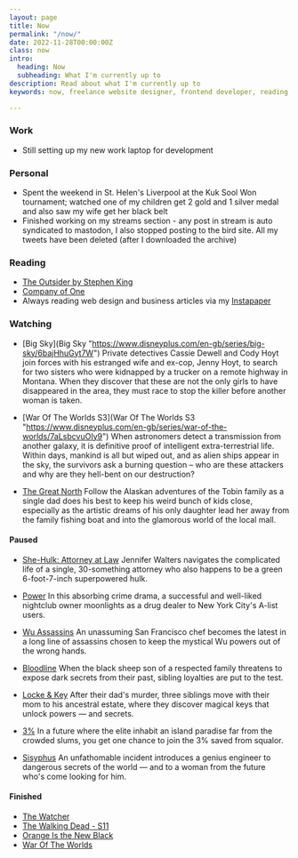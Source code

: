 ```yaml
---
layout: page
title: Now
permalink: "/now/"
date: 2022-11-28T00:00:00Z
class: now
intro:
  heading: Now
  subheading: What I'm currently up to
description: Read about what I'm currently up to
keywords: now, freelance website designer, frontend developer, reading, watching, work

---
```

### Work
* Still setting up my new work laptop for development

### Personal
* Spent the weekend in St. Helen's Liverpool at the Kuk Sool Won tournament; watched one of my children get 2 gold and 1 silver medal and also saw my wife get her black belt
* Finished working on my streams section - any post in stream is auto syndicated to mastodon, I also stopped posting to the bird site. All my tweets have been deleted (after I downloaded the archive)

### Reading
* [The Outsider by Stephen King](https://bookwyrm.social/book/36200/s/the-outsider "The Outsider by Stephen King")
* [Company of One](https://bookwyrm.social/book/184714/s/company-of-one "Company of One")
* Always reading web design and business articles via my [Instapaper](https://www.instapaper.com/p/juanfernandes "Juan Fernandes on Instapaper")


### Watching
* [Big Sky](Big Sky "https://www.disneyplus.com/en-gb/series/big-sky/6bajHhuGyt7W")
  Private detectives Cassie Dewell and Cody Hoyt join forces with his estranged wife and ex-cop, Jenny Hoyt, to search for two sisters who were kidnapped by a trucker on a remote highway in Montana. When they discover that these are not the only girls to have disappeared in the area, they must race to stop the killer before another woman is taken.

* [War Of The Worlds S3](War Of The Worlds S3 "https://www.disneyplus.com/en-gb/series/war-of-the-worlds/7aLsbcvuOIy9")
  When astronomers detect a transmission from another galaxy, it is definitive proof of intelligent extra-terrestrial life. Within days, mankind is all but wiped out, and as alien ships appear in the sky, the survivors ask a burning question – who are these attackers and why are they hell-bent on our destruction?

* [The Great North](https://www.themoviedb.org/tv/93221-the-great-north "The Great North")
  Follow the Alaskan adventures of the Tobin family as a single dad does his best to keep his weird bunch of kids close, especially as the artistic dreams of his only daughter lead her away from the family fishing boat and into the glamorous world of the local mall.

#### Paused
* [She-Hulk: Attorney at Law](https://www.themoviedb.org/tv/92783-she-hulk-attorney-at-law "She-Hulk: Attorney at Law")
  Jennifer Walters navigates the complicated life of a single, 30-something attorney who also happens to be a green 6-foot-7-inch superpowered hulk.

* [Power](https://www.themoviedb.org/tv/54650-power "Power")
  In this absorbing crime drama, a successful and well-liked nightclub owner moonlights as a drug dealer to New York City's A-list users.

* [Wu Assassins](https://www.themoviedb.org/tv/86752-wu-assassins "Wu Assassins")
  An unassuming San Francisco chef becomes the latest in a long line of assassins chosen to keep the mystical Wu powers out of the wrong hands.

* [Bloodline](https://www.themoviedb.org/tv/61986-bloodline "Bloodline")
  When the black sheep son of a respected family threatens to expose dark secrets from their past, sibling loyalties are put to the test.

* [Locke & Key](https://www.themoviedb.org/tv/86423-locke-key "Locke & Key")
  After their dad's murder, three siblings move with their mom to his ancestral estate, where they discover magical keys that unlock powers — and secrets.

* [3%](https://www.themoviedb.org/tv/68467-3 "3%")
  In a future where the elite inhabit an island paradise far from the crowded slums, you get one chance to join the 3% saved from squalor.

* [Sisyphus](https://www.themoviedb.org/tv/113622-the-myth)
  An unfathomable incident introduces a genius engineer to dangerous secrets of the world — and to a woman from the future who's come looking for him.

#### Finished
* [The Watcher](https://www.themoviedb.org/tv/210232-the-watcher "The Watcher")
* [The Walking Dead - S11](https://www.themoviedb.org/tv/1402-the-walking-dead "The Walking Dead")
* [Orange Is the New Black](https://www.netflix.com/gb/title/70242311 "Orange Is the New Black")
* [War Of The Worlds](https://www.disneyplus.com/en-gb/series/war-of-the-worlds/7aLsbcvuOIy9 "War Of The Worlds")
